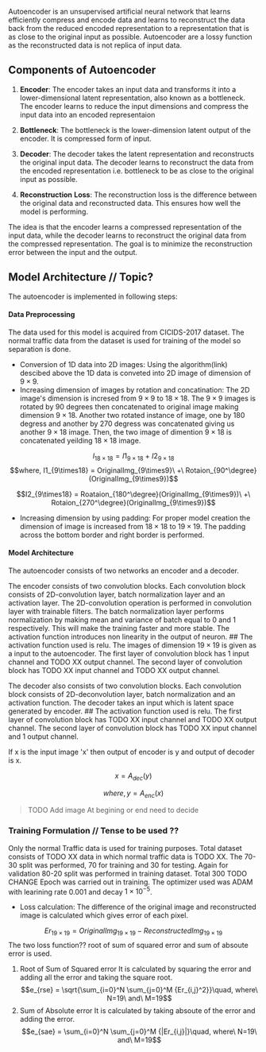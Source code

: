Autoencoder is an unsupervised artificial neural network that learns efficiently compress and encode data and learns to reconstruct the data back from the reduced encoded representation to a representation that is as close to the original input as possible. Autoencoder are a lossy function as the reconstructed data is not replica of input data.

## Components of Autoencoder
1. **Encoder**: 
	The encoder takes an input data and transforms it into a lower-dimensional latent representation, also known as a bottleneck. The encoder learns to reduce the input dimensions and compress the input data into an encoded representaion 
 
2. **Bottleneck**:
	The bottleneck is the lower-dimension latent output of the encoder. It is compressed form of input.

3. **Decoder**:
	The decoder takes the latent representation and reconstructs the original input data. The decoder learns to reconstruct the data from the encoded representation i.e. bottleneck to be as close to the original input as possible.

4. **Reconstruction** **Loss**:
	The reconstruction loss is the difference between the original data and reconstructed data. This ensures how well the model is performing. 

The idea is that the encoder learns a compressed representation of the input data, while the decoder learns to reconstruct the original data from the compressed representation. The goal is to minimize the reconstruction error between the input and the output.


## Model Architecture // Topic?
The autoencoder is implemented in following steps:

#### Data Preprocessing
The data used for this model is acquired from CICIDS-2017 dataset. The normal traffic data from the dataset is used for training of the model so separation is done. 
- Conversion of 1D data into 2D images:
	Using the algorithm(link) descibed above the 1D data is conveted into 2D image of dimension of $9 \times 9$.
- Increasing dimension of images by rotation and concatination:
	The 2D image's dimension is incresed from $9 \times 9$ to $18 \times 18$. The $9 \times 9$ images is rotated by 90 degrees then concatenated to original image making dimension $9 \times 18$. Another two rotated instance of image, one by 180 degress and another by 270 degress was concatenated giving us another $9 \times 18$ image. Then, the two image of dimention $9 \times 18$ is concatenated yeilding $18 \times 18$ image.
	
$$I_{18 \times 18} = I1_{9 \times 18}\ +\ I2_{9 \times 18}$$
$$where, I1_{9\times18} = OriginalImg_{9\times9}\ +\ Rotaion_{90^\degree}(OriginalImg_{9\times9})$$

$$I2_{9\times18} = Roataion_{180^\degree}(OriginalImg_{9\times9})\ +\ Rotaion_{270^\degree}(OriginalImg_{9\times9})$$

- Increasing dimension by using padding:
	For proper model creation the dimension of image is increased from $18 \times 18$ to $19  \times 19$. The padding across the bottom border and right border is performed.

#### Model Architecture
The autoencoder consists of two networks an encoder and a decoder. 

The encoder consists of two convolution blocks. Each convolution block consists of 2D-convolution layer, batch normalization layer and an activation layer. The 2D-convolution operation is performed in convolution layer with trainable filters. The batch normalization layer performs normalization by making mean and variance of batch equal to 0 and 1 respectively. This will make the training faster and more stable. The activation function introduces non linearity in the output of neuron. ## The activation function used is relu. The images of dimension $19 \times 19$ is given as a input to the autoencoder. The first layer of convolution block has 1 input channel and TODO XX output channel. The second layer of convolution block has TODO XX input channel and TODO XX output channel.

The decoder also consists of two convolution blocks. Each convolution block consists of 2D-deconvolution layer, batch normalization and an activation function. The decoder takes an input which is latent space generated by encoder. ## The activation function used is relu. The first layer of convolution block has TODO XX input channel and TODO XX output channel. The second layer of convolution block has TODO XX input channel and 1 output channel.

If x is the input image 'x' then output of encoder is y and output of decoder is x.

$$x = A_{dec}(y)$$

$$where, y = A_{enc}(x)$$
> TODO  Add image At begining or end need to decide


### Training Formulation // Tense to be used ??
Only the normal Traffic data is used for training purposes. Total dataset consists of TODO XX data in which normal traffic data is TODO XX. The 70-30 split was performed, 70 for training and 30 for testing. Again for validation 80-20 split was performed in training dataset.
Total 300 TODO CHANGE Epoch was carried out in training. The optimizer used was ADAM with learining rate 0.001 and decay $1 \times 10^{-5}$. 
- Loss calculation:
	The difference of the original image and reconstructed image is calculated which gives error of each pixel. 
	
$$Er_{19 \times 19} = OriginalImg_{19 \times 19} - ReconstructedImg_{19 \times 19}$$ 
	The two loss function?? root of sum of squared error and sum of absoute error is used.
1. Root of Sum of Squared error
	It is calculated by squaring the error and adding all the error and taking the square root.
	$$e_{rse} = \sqrt{\sum_{i=0}^N \sum_{j=0}^M {Er_{i,j}^2}}\quad, where\ N=19\ and\ M=19$$
2. Sum of Absolute error
	It is calculated by taking absoute of the error and adding the error.
	$$e_{sae} = \sum_{i=0}^N \sum_{j=0}^M {|Er_{i,j}|}\quad, where\ N=19\ and\ M=19$$
   